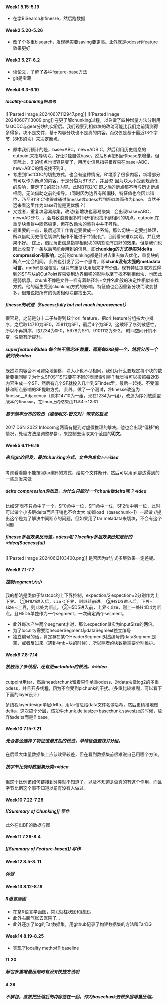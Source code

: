 #### Week1 5.15-5.19
- 在学BiSearch和finesse，然后跑数据
#### Week2 5.20-5.26
- 改了个多重bisearch，发现确实要saving要更高。此外就是odess作feature效果更好
#### Week3 5.27-6.2
- 读论文，了解了各种feature-base方法
- git是宝藏
#### Week4 6.3-6.10
##### locality-chunking的思考
![[Pasted image 20240607112947.png]]
![[Pasted image 20240607113009.png]]
在更了解chunking过程，以及做了四种增量方法分别用fastCDC与gear分块的实验后。我们观察到相似块的改动可能比我们之前猜测得多得多。块不是文件，基于内容分块也不是真的内容，而仅仅是基于最近13个字节（8KB的块）来决定断点。
- 原本我们预计的是，base=ABC，new=ADB'C，然后利用历史信息的cutpoint来指导切块，好让D独自做base，然后B‘再把B当作base来增量。但实际上，B'的切点也很容易变了，用历史信息指导很容易在base=ABC，new=AB'C的情况找不到B'。
- 考虑到fastCDC的切割方式，也会有这种情况，B'增添了很多内容，新增部分有可以作为断点的内容，于是分裂为B1'B2'，并且B2'因为块大小受到规范化的影响，带走了C的部分内容。此时B1'B2'C'即之后的断点都不再与历史断点相同，无法借助之前的指导。（同时因为边界有所偏移，特征值也会因此错位，乃至B1'B'C'也很难通过finesse或odess找到相似块而作为base，当然长远来看这里作为base可能是更优解？）
- 又或者，重复块容易聚集，改动/新增块也容易聚集，会出现base=ABC，new=ADEFG...，会导致浪费很多时间开销也找不到相同的切点。cutpoint在重复块集群中固然稳定，但在改动块的集群中并不可靠。
- 最重要的一点，最后这项工作肯定要做成一个系统，那么切块一定要批处理，所以借助历史信息切块的操作不能过于“特制化”，目前看来难以实现，并且效果不好。
综上，借助历史信息指导相似块的切割没有良好的效果，但是我们也因此收获了一条以后可能会用到的信息，即**chunking的方式确实对delta compression有影响**。之前的chunking都是针对去重去做去优化，重复块的断点一定会相同。
此外也引发了另一个思考，即**chunk没有太强的metadata可言**。md5码是强信息，但只有重复块用起来才有价值。现有特征提取方式得到的SF与块的CutPoint容易受到边界偏移的影响以至于找不到相似块，也因此是弱信息。chunk不像是文件一样有着路径名+文件名此般的决定性相似查找方式，他的诞生受到chunking方式的影响，特征值也会因重新分块而改变甚多，很难说把所有的优质相似块都找出来。
##### finesse的改进（Successfully but not much improvement）
很容易，之前是分十二子块得到12个ori_feature，把ori_feature分组按大小排序，之后取14710为SF0，25811为SF1，最后4个为SF2，这破坏了序列敏感性。所以不再排序，取1234为SF0，5678为SF1，9101112为SF2。
时间空间开销不变，性能有所提升。
##### superfeature的idea 每个块不固定SF数量，而是每2KB搞一个，然后公用一个散列表⭐idea
既然块内容会不可避免地偏移，块大小也不尽相同，我们为什么要规定每个块的数量要相同呢？为什么SF0SF1SF2要在不同的表里索引呢？我觉得可以按照每2KB内容生成一个SF，然后有几个SF就投入几个到SFindex里，最后一起找。不受偏移和断点影响的SF提取方式。
此外，做了一个测试，将finesse改造为finesse__Adjacency（原本14710为一组，现在1234为一组），改造为序列敏感型版本的finesse，在linux上的结果由11.54→12.61

##### 基于频率分布的攻击（推理明文-密文对）带来的启发
2017 DSN 2022 Infocom这两篇有提到对虚假推理的解决。他也会出现“偏移”的情况，处理方法是调整参数r，来控制去读取某个范围的**明文**。

#### Week5 6.11-6.16

##### 来自git的启发，最优chunking方式，文件为单位⭐⭐⭐idea
考虑看看能不能按照tar编码的方式，给每个文件断开，然后可以用git那边得到的一些启发来做
##### delta compression的改进，为什么只能对一个chunk做delta呢？⭐idea
比如SF表不只命中了一个，SF0命中一位，SF1命中一位，SF2命中另一位，此时可以做个小多层delta而且开销也不会太大
或者load（basechunk+1）一起做
//提出这个是为了解决中间断点的问题，但如果用了tar metadata来切块，不会有这个问题

##### finesse多层效果反而差，odess呢？locality多层效果已知是好的⭐idea(Successful)
![[Pasted image 20240612103400.png]]
是否因为sf方式多层效果一定差呢。

#### Week8 7.1-7.7
##### 控制segment大小
我的想法是类似于fastcdc的上下界控制，expection/2,expection×2分别作为上下界。
①H1D1进入后，size＜下界，则继续前进。
②H3D3进入后，下界< size <上界，则此处为断点。
③H5D5进入前，上界< size，则上一处H4D4为断点。且H5D5单独作为一个segment，一次确定两个segment。
- 此外每次产生两个segment才对，那么expection其实为inputSize的两倍。
- 为了locality需要给headerSegment与dataSegment独立编号
- 独立编号的话，肯定存在某个HeaderSegment对应编号的dataSegment是空，或者反过来（遇到4mb+块的时候），所以两者的块数量需要分别维护。
#### Week9 7.8-7.14
##### 接触到了多线程，还有更metadata的做法。⭐⭐idea
cutpoint用tar，然后headerchunk留着只作单重odess，对data块做log2的多重odess，并且开多线程，因为不会受到plchunk的干扰。(多重比较难绷，可以看下下面的layer设计)

多线程layerdesign单层delta，用tar信息给data文件名做哈希，然后更精准地做delta。这次搞个分层，该文件chunk.deltasize>basechunk.savesize的时候，放弃做delta而是作base。

#### Week10 7.15-7.21
##### 光合基金选择了特征值最宽松的做法，单特征值查找并分组。
在后续大体量数据集上应该效果较差，但在看到数据集前很难说自己用哪个方法。
##### 按字节比例对数据集分类⭐⭐idea
但这个比例该如何链接到分类就不知道了，以及不知道是否真的有这个作用，而且字节比例这个事不知道以前有没有人做过。

#### Week10 7.22-7.28 
##### [[Summary of Chunking]] 写作
此外在出BF的数据与图
#### Week11 7.29-8.4 
##### [[Summary of Feature-based]] 写作

#### Week12 8.5-8. 11
##### 休假
#### Week13 8.12-8.18
##### R语言画图
- 在拿R语言学画图，常见就柱状图和线图。
- 此外右腹气胀去医院了...
- 此外还加了log的Tar数据集，用github记录了构建数据集的方法叫TarDG
#### Week14 8.19-8.25
- 实现了locality method作baseline





#### 11.20
##### 解包多重增量压缩时有没有快捷方法呢
#### 4.29
##### 不解包，直接把压缩后的内容连在一起，作为basechunk去做多层增量压缩。
